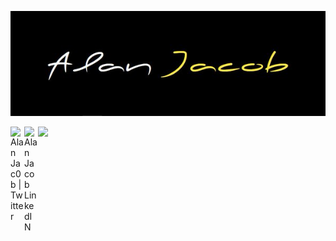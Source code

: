 

<p align="center">
  <img src="https://github.com/AlanJacobdev/AlanJacobdev/blob/main/cover.jpg" alt="Cover"/>
</p>

<a href="https://mobile.twitter.com/alanjac0b">
  <img align="left" alt="Alan Jac0b | Twitter" width="22px" src="https://raw.githubusercontent.com/peterthehan/peterthehan/master/assets/twitter.svg" />
</a>

<a href="https://fr.linkedin.com/in/alan-jacob">
  <img align="left" alt="Alan Jacob LinkedIN" width="22px" src="https://raw.githubusercontent.com/peterthehan/peterthehan/master/assets/linkedin.svg" />
</a>

![](https://visitor-badge.glitch.me/badge?page_id=AlanJacobdev.AlanJacobdev)

<!--
**AlanJacobdev/AlanJacobdev** is a ✨ _special_ ✨ repository because its `README.md` (this file) appears on your GitHub profile.

Here are some ideas to get you started:

- 🔭 I’m currently working on ...
- 🌱 I’m currently learning ...
- 👯 I’m looking to collaborate on ...
- 🤔 I’m looking for help with ...
- 💬 Ask me about ...
- 📫 How to reach me: ...
- 😄 Pronouns: ...
- ⚡ Fun fact: ...
-->
